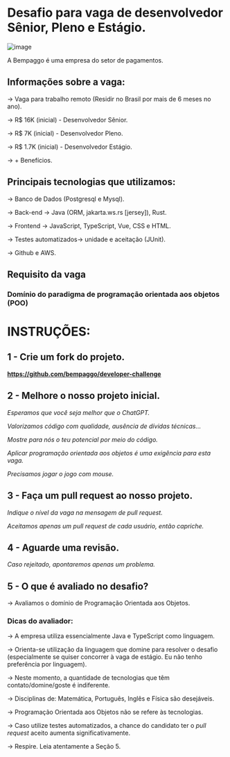 # Desafio para vaga de desenvolvedor Sênior, Pleno e Estágio.

![image](https://user-images.githubusercontent.com/5315184/228086966-4b4b41cc-276c-4d04-96b8-5d37317a89e8.png)

A Bempaggo é uma empresa do setor de pagamentos.

## Informações sobre a vaga:

-> Vaga para trabalho remoto (Residir no Brasil por mais de 6 meses no ano).

-> R$ 16K (inicial) - Desenvolvedor Sênior.

-> R$ 7K (inicial) - Desenvolvedor Pleno.

-> R$ 1.7K (inicial) - Desenvolvedor Estágio.

-> + Benefícios.

## Principais tecnologias que utilizamos:

-> Banco de Dados (Postgresql e Mysql).

-> Back-end -> Java (ORM, jakarta.ws.rs [jersey]), Rust.

-> Frontend -> JavaScript, TypeScript, Vue, CSS e HTML.

-> Testes automatizados-> unidade e aceitação (JUnit).

-> Github e AWS.

## Requisito da vaga
### Domínio do paradigma de programação orientada aos objetos (POO)

# INSTRUÇÕES:

## 1 - Crie um fork do projeto.
__https://github.com/bempaggo/developer-challenge__

## 2 - Melhore o nosso projeto inicial.


_Esperamos que você seja melhor que o ChatGPT._

_Valorizamos código com qualidade, ausência de dívidas técnicas..._

_Mostre para nós o teu potencial por meio do código._

_Aplicar programação orientada aos objetos é uma exigência para esta vaga._

_Precisamos jogar o jogo com mouse._


## 3 - Faça um pull request ao nosso projeto.

_Indique o nível da vaga na mensagem de pull request._

_Aceitamos apenas um pull request de cada usuário, então capriche._

## 4 - Aguarde uma revisão.

_Caso rejeitado, apontaremos apenas um problema._

## 5 - O que é avaliado no desafio?

-> Avaliamos o domínio de Programação Orientada aos Objetos.

### Dicas do avaliador:

-> A empresa utiliza essencialmente Java e TypeScript como linguagem.

-> Orienta-se utilização da linguagem que domine para resolver o desafio (especialmente se quiser concorrer à vaga de estágio. Eu não tenho preferência por linguagem).

-> Neste momento, a quantidade de tecnologias que têm contato/domine/goste é indiferente.

-> Disciplinas de: Matemática, Português, Inglês e Física são desejáveis.

-> Programação Orientada aos Objetos não se refere às tecnologias.

-> Caso utilize testes automatizados, a chance do candidato ter o _pull request_ aceito aumenta significativamente.

-> Respire. Leia atentamente a Seção 5.



